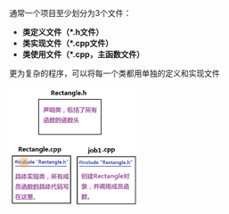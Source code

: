 通常一个项目至少划分为3个文件：

- **类定义文件（*.h文件）**
- **类实现文件（*.cpp文件）**
- **类使用文件（*.cpp，主函数文件）**

更为复杂的程序，可以将每一个类都用单独的定义和实现文件

<img src="https://raw.githubusercontent.com/Jian-wei-peng/typora-pic/main/202206070935803.png" alt="image-20220607093523738" style="zoom:50%;" />